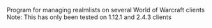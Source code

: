 Program for managing realmlists on several World of Warcraft clients<br />
Note: This has only been tested on 1.12.1 and 2.4.3 clients
